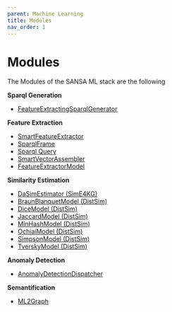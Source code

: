 ```yaml
---
parent: Machine Learning
title: Modules
nav_order: 1
---
```

# Modules
The Modules of the SANSA ML stack are the following

**Sparql Generation**
- [FeatureExtractingSparqlGenerator](https://github.com/SANSA-Stack/SANSA-Stack/blob/develop/sansa-ml/README.md#literal2feature-autosparql-generation-for-feature-extraction)
 
**Feature Extraction**
- [SmartFeatureExtractor](https://github.com/SANSA-Stack/SANSA-Stack/blob/develop/sansa-ml/README.md#smartfeatureextractor)
- [SparqlFrame](https://github.com/SANSA-Stack/SANSA-Stack/blob/develop/sansa-ml/README.md#sparqlframe-feature-extractor)
- [Sparql Query](https://github.com/SANSA-Stack/SANSA-Stack/blob/develop/sansa-ml/README.md#sparql-transformer)
- [SmartVectorAssembler](https://github.com/SANSA-Stack/SANSA-Stack/blob/develop/sansa-ml/README.md#smart-vector-assembler)
- [FeatureExtractorModel](https://github.com/SANSA-Stack/SANSA-Stack/blob/develop/sansa-ml/README.md#feature-based-semantic-similarity-estimations)
 
**Similarity Estimation**
- [DaSimEstimator (SimE4KG)](https://github.com/SANSA-Stack/SANSA-Stack/blob/develop/sansa-ml/README.md#sime4kg-transformer)
- [BraunBlanquetModel (DistSim)](https://github.com/SANSA-Stack/SANSA-Stack/blob/develop/sansa-ml/README.md#feature-based-semantic-similarity-estimations)
- [DiceModel (DistSim)](https://github.com/SANSA-Stack/SANSA-Stack/blob/develop/sansa-ml/README.md#feature-based-semantic-similarity-estimations)
- [JaccardModel (DistSim)](https://github.com/SANSA-Stack/SANSA-Stack/blob/develop/sansa-ml/README.md#feature-based-semantic-similarity-estimations)
- [MinHashModel (DistSim)](https://github.com/SANSA-Stack/SANSA-Stack/blob/develop/sansa-ml/README.md#feature-based-semantic-similarity-estimations)
- [OchiaiModel (DistSim)](https://github.com/SANSA-Stack/SANSA-Stack/blob/develop/sansa-ml/README.md#feature-based-semantic-similarity-estimations)
- [SimpsonModel (DistSim)](https://github.com/SANSA-Stack/SANSA-Stack/blob/develop/sansa-ml/README.md#feature-based-semantic-similarity-estimations)
- [TverskyModel (DistSim)](https://github.com/SANSA-Stack/SANSA-Stack/blob/develop/sansa-ml/README.md#feature-based-semantic-similarity-estimations)

**Anomaly Detection**
- [AnomalyDetectionDispatcher](https://github.com/SANSA-Stack/SANSA-Stack/tree/feature/distad/sansa-ml#distad-distributed-anomaly-detection)

**Semantification**
- [ML2Graph](https://github.com/SANSA-Stack/SANSA-Stack/blob/develop/sansa-ml/README.md#ml2graph)

